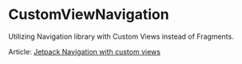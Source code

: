 # CustomViewNavigation
Utilizing Navigation library with Custom Views instead of Fragments.

Article: [Jetpack Navigation with custom views](https://proandroiddev.com/jetpack-navigation-with-custom-views-c763255c9599)
